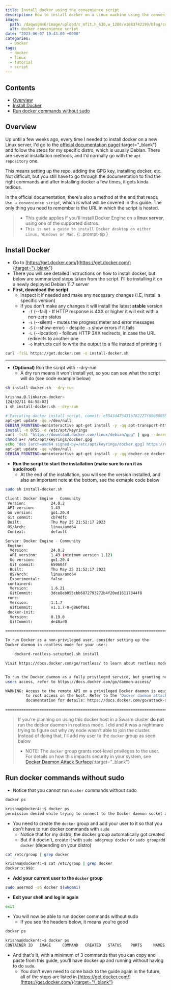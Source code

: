 ```yaml
---
title: Install docker using the convenience script
description: How to install docker on a Linux machine using the convenience script instead of the usual manual process
image:
  path: /daqwsgmx6/image/upload/c_mfit,h_630,w_1200/v1683742199/blog/convenience-script.png
  alt: docker convenience script
date: "2023-06-07 19:43:00 +0000"
categories:
  - Docker
tags:
  - docker
  - linux
  - tutorial
  - script
---
```


## Contents

<!-- toc -->

- [Overview](#overview)
- [Install Docker](#install-docker)
- [Run docker commands without sudo](#run-docker-commands-without-sudo)

<!-- tocstop -->

## Overview

Up until a few weeks ago, every time I needed to install docker on a new Linux
server, I'd go to the [official documentation page](https://docs.docker.com/engine/install/){:target="\_blank"}
and follow the steps for my specific distro, which is usually Debian.
There are several installation methods, and I'd normally go with the
`apt repository` one.

This means setting up the repo, adding the GPG key, installing docker, etc.
Not difficult, but you still have to go through the documentation to find the
right commands and after installing docker a few times, it gets kinda tedious.

In the official documentation, there's also a method at the end that reads
`Use a convenience script`, which is what will be covered in this guide.
The only thing you need to remember is the URL in which the script is hosted.

> - This guide applies if you'll install Docker Engine on a **linux server**, using
>   one of the supported distros.
> - `This is not a guide to install Docker desktop on either Linux, Windows or Mac.`
>   {: .prompt-tip }

## Install Docker

- Go to [https://get.docker.com/](https://get.docker.com/){:target="\_blank"}
- There you will see detailed instructions on how to install docker, but below
  are summarized steps taken from the script. I'll be installing it on a newly
  deployed Debian 11.7 server
- **First, download the script**
  - Inspect it if needed and make any necessary changes
    (I.E, install a specific version)
  - If you don't make any changes it will install the latest **stable** version
    - `-f` (--fail) - If HTTP response is 4XX or higher it will exit with a
      non-zero status
    - `-s` (--silent) - mutes the progress meter and error messages
    - `-S` (--show-error) - despite `-s` show errors if it fails
    - `-L` (--location) - follows HTTP 3XX redirects, in case the URL
      redirects to another one
    - `-o` instructs curl to write the output to a file instead of printing it

```bash
curl -fsSL https://get.docker.com -o install-docker.sh
```

---

- **(Optional)** Run the script with --dry-run
  - A dry run means it won't install yet, so you can see what the script will
    do (see code example below)

```bash
sh install-docker.sh --dry-run
```

```bash
krishna.@.linkarzu-docker~
[24/02/11 04:58:02]
❯ sh install-docker.sh --dry-run

# Executing docker install script, commit: e5543d473431b782227f8908005543bb4389b8de
apt-get update -qq >/dev/null
DEBIAN_FRONTEND=noninteractive apt-get install -y -qq apt-transport-https ca-certificates curl >/dev/null
install -m 0755 -d /etc/apt/keyrings
curl -fsSL "https://download.docker.com/linux/debian/gpg" | gpg --dearmor --yes -o /etc/apt/keyrings/docker.gpg
chmod a+r /etc/apt/keyrings/docker.gpg
echo "deb [arch=amd64 signed-by=/etc/apt/keyrings/docker.gpg] https://download.docker.com/linux/debian bookworm stable" > /etc/apt/sources.list.d/docker.list
apt-get update -qq >/dev/null
DEBIAN_FRONTEND=noninteractive apt-get install -y -qq docker-ce docker-ce-cli containerd.io docker-compose-plugin docker-ce-rootless-extras docker-buildx-plugin >/dev/null
```

- **Run the script to start the installation (make sure to run it as sudo/root)**
  - At the end of the installation, you will see the version installed, and
    also an important note at the bottom, see the exmaple code below

```bash
sudo sh install-docker.sh
```

```bash
Client: Docker Engine - Community
 Version:           24.0.2
 API version:       1.43
 Go version:        go1.20.4
 Git commit:        cb74dfc
 Built:             Thu May 25 21:52:17 2023
 OS/Arch:           linux/amd64
 Context:           default

Server: Docker Engine - Community
 Engine:
  Version:          24.0.2
  API version:      1.43 (minimum version 1.12)
  Go version:       go1.20.4
  Git commit:       659604f
  Built:            Thu May 25 21:52:17 2023
  OS/Arch:          linux/amd64
  Experimental:     false
 containerd:
  Version:          1.6.21
  GitCommit:        3dce8eb055cbb6872793272b4f20ed16117344f8
 runc:
  Version:          1.1.7
  GitCommit:        v1.1.7-0-g860f061
 docker-init:
  Version:          0.19.0
  GitCommit:        de40ad0

================================================================================

To run Docker as a non-privileged user, consider setting up the
Docker daemon in rootless mode for your user:

    dockerd-rootless-setuptool.sh install

Visit https://docs.docker.com/go/rootless/ to learn about rootless mode.


To run the Docker daemon as a fully privileged service, but granting non-root
users access, refer to https://docs.docker.com/go/daemon-access/

WARNING: Access to the remote API on a privileged Docker daemon is equivalent
         to root access on the host. Refer to the 'Docker daemon attack surface'
         documentation for details: https://docs.docker.com/go/attack-surface/

================================================================================
```

> If you're planning on using this docker host in a Swarm cluster **do not**
> run the docker daemon in rootless mode. I did and it was a nightmare trying to
> figure out why my node wasn't able to join the cluster. Instead of doing that,
> I'll add my user to the `docker` group as seen below
>
> - NOTE: The `docker` group grants root-level privileges to the user.
>   For details on how this impacts security in your system, see
>   [Docker Daemon Attack Surface](https://docs.docker.com/engine/security/#docker-daemon-attack-surface){:target="\_blank"}

## Run docker commands without sudo

- Notice that you cannot run `docker` commands without sudo

```bash
docker ps
```

```bash
krishna@docker4:~$ docker ps
permission denied while trying to connect to the Docker daemon socket at unix:///var/run/docker.sock: Get "http://%2Fvar%2Frun%2Fdocker.sock/v1.24/containers/json": dial unix /var/run/docker.sock: connect: permission denied
```

- You need to create the `docker` group and add your user to it so that you
  don't have to run docker commands with `sudo`
  - Notice that for my distro, the docker group automatically got created
  - But if it doesn't, create it with `sudo addgroup docker` or
    `sudo groupadd docker` (depending on your distro)

```bash
cat /etc/group | grep docker
```

```bash
krishna@docker4:~$ cat /etc/group | grep docker
docker:x:998:
```

- **Add your current user to the `docker` group**

```bash
sudo usermod -aG docker $(whoami)
```

- **Exit your shell and log in again**

```bash
exit
```

- You will now be able to run docker commands without sudo
  - If you see the headers below, it means you're good

```bash
docker ps
```

```bash
krishna@docker4:~$ docker ps
CONTAINER ID   IMAGE     COMMAND   CREATED   STATUS    PORTS     NAMES
```

- And that's it, with a minimum of 3 commands that you can copy and paste
  from this guide, you'll have docker up and running without having to do `sudo`.
  - You don't even need to come back to the guide again in the future, all of
    the steps are listed in [https://get.docker.com/](https://get.docker.com/){:target="\_blank"}
